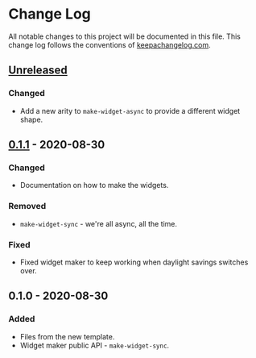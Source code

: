 # Change Log
All notable changes to this project will be documented in this file. This change log follows the conventions of [keepachangelog.com](http://keepachangelog.com/).

## [Unreleased]
### Changed
- Add a new arity to `make-widget-async` to provide a different widget shape.

## [0.1.1] - 2020-08-30
### Changed
- Documentation on how to make the widgets.

### Removed
- `make-widget-sync` - we're all async, all the time.

### Fixed
- Fixed widget maker to keep working when daylight savings switches over.

## 0.1.0 - 2020-08-30
### Added
- Files from the new template.
- Widget maker public API - `make-widget-sync`.

[Unreleased]: https://github.com/your-name/kosa-clj/compare/0.1.1...HEAD
[0.1.1]: https://github.com/your-name/kosa-clj/compare/0.1.0...0.1.1
